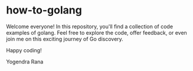 # how-to-golang

Welcome everyone! In this repository, you'll find a collection of code examples of golang. 
Feel free to explore the code, offer feedback, or even join me on this exciting journey of Go discovery.

Happy coding!

Yogendra Rana
